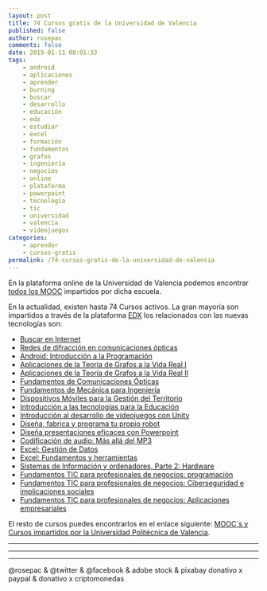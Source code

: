 ```yaml
---
layout: post
title: 74 Cursos gratis de la Universidad de Valencia
published: false
author: rosepac
comments: false
date: 2019-01-11 08:01:33
tags:
    - android
    - aplicaciones
    - aprender
    - burning
    - buscar
    - desarrollo
    - educación
    - edx
    - estudiar
    - excel
    - formación
    - fundamentos
    - grafos
    - ingeniería
    - negocios
    - online
    - plataforma
    - powerpoint
    - tecnología
    - tic
    - universidad
    - valencia
    - videojuegos
categories:
    - aprender
    - cursos-gratis
permalink: /74-cursos-gratis-de-la-universidad-de-valencia
---
```

En la plataforma online de la Universidad de Valencia podemos encontrar [todos los MOOC][1] impartidos por dicha escuela.

En la actualidad, existen hasta 74 Cursos activos. La gran mayoría son impartidos a través de la plataforma [EDX][2] los relacionados con las nuevas tecnologías son:

  * [Buscar en Internet][3]
  * [Redes de difracción en comunicaciones ópticas][4]
  * [Android: Introducción a la Programación][5]
  * [Aplicaciones de la Teoría de Grafos a la Vida Real I][6]
  * [Aplicaciones de la Teoría de Grafos a la Vida Real II][7]
  * [Fundamentos de Comunicaciones Ópticas][8]
  * [Fundamentos de Mecánica para Ingeniería][9]
  * [Dispositivos Móviles para la Gestión del Territorio][10]
  * [Introducción a las tecnologías para la Educación][11]
  * [Introducción al desarrollo de videojuegos con Unity][12]
  * [Diseña, fabrica y programa tu propio robot][13]
  * [Diseña presentaciones eficaces con Powerpoint][14]
  * [Codificación de audio: Más allá del MP3][15]
  * [Excel: Gestión de Datos][16]
  * [Excel: Fundamentos y herramientas][17]
  * [Sistemas de Información y ordenadores, Parte 2: Hardware][18]
  * [Fundamentos TIC para profesionales de negocios: programación][19]
  * [Fundamentos TIC para profesionales de negocios: Ciberseguridad e implicaciones sociales][20]
  * [Fundamentos TIC para profesionales de negocios: Aplicaciones empresariales][21]

El resto de cursos puedes encontrarlos en el enlace siguiente: [MOOC´s y Cursos impartidos por la Universidad Politécnica de Valencia][22].

* * *


   


* * *


   


* * *


  



  



  @rosepac & @twitter & @facebook & adobe stock & pixabay donativo x paypal & donativo x criptomonedas


 [1]: https://www.elbo.in/moocvalencia
 [2]: https://elbo.in/edx
 [3]: https://www.edx.org/es/course/buscar-en-internet
 [4]: https://www.edx.org/es/course/redes-de-difraccion-en-comunicaciones-opticas
 [5]: https://www.edx.org/es/course/android-introduccion-a-la-programacion
 [6]: https://www.edx.org/es/course/aplicaciones-de-la-teoria-de-grafos-a-la-vida-real-i
 [7]: https://www.edx.org/es/course/aplicaciones-de-la-teoria-de-grafos-a-la-vida-real-ii
 [8]: https://www.edx.org/es/course/fundamentos-de-comunicaciones-opticas
 [9]: https://www.edx.org/es/course/fundamentos-de-mecanica-para-ingenieria
 [10]: https://www.edx.org/es/course/dispositivos-moviles-para-la-gestion-del-territorio
 [11]: https://www.edx.org/es/course/tecnologias-para-la-educacion
 [12]: https://www.edx.org/es/course/introduccion-al-desarrollo-de-videojuegos-con-unity
 [13]: https://www.edx.org/es/course/disena-fabrica-y-programa-tu-propio-robot
 [14]: https://www.edx.org/es/course/disena-presentaciones-eficaces-con-powerpoint
 [15]: https://www.edx.org/es/course/codificacion-de-audio-mas-alla-del-mp3
 [16]: https://www.edx.org/es/course/excel-2-gestion-de-datos
 [17]: https://www.edx.org/es/course/excel-fundamentos-y-herramientas
 [18]: https://www.edx.org/es/course/sistemas-de-informacion-y-ordenadores-upvalenciax-sic101-2x
 [19]: https://www.edx.org/es/course/fundamentos-tic-para-profesionales-de-negocios-programacion
 [20]: https://www.edx.org/es/course/fundamentos-tic-para-profesionales-de-negocios-implicaciones-sociales
 [21]: https://www.edx.org/es/course/fundamentos-tic-para-profesionales-de-negocios-aplicaciones-empresariales
 [22]: https://elbo.in/moocvalencia